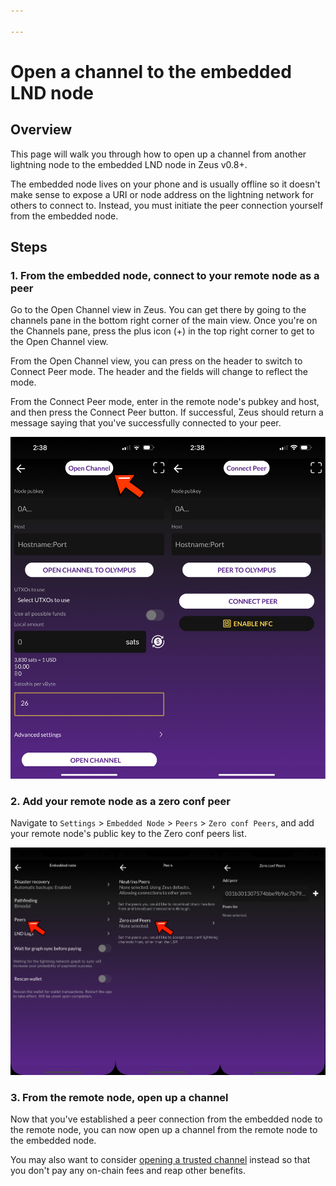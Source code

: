 ```yaml
---

---
```


# Open a channel to the embedded LND node

## Overview

This page will walk you through how to open up a channel from another lightning node to the embedded LND node in Zeus v0.8+.

The embedded node lives on your phone and is usually offline so it doesn't make sense to expose a URI or node address on the lightning network for others to connect to. Instead, you must initiate the peer connection yourself from the embedded node.

## Steps

### 1. From the embedded node, connect to your remote node as a peer

Go to the Open Channel view in Zeus. You can get there by going to the channels pane in the bottom right corner of the main view. Once you're on the Channels pane, press the plus icon (+) in the top right corner to get to the Open Channel view.

From the Open Channel view, you can press on the header to switch to Connect Peer mode. The header and the fields will change to reflect the mode.

From the Connect Peer mode, enter in the remote node's pubkey and host, and then press the Connect Peer button. If successful, Zeus should return a message saying that you've successfully connected to your peer.

![zeus-screen1](../../../static/img/zeus-screen1.png)

### 2. Add your remote node as a zero conf peer

Navigate to `Settings` > `Embedded Node` > `Peers` > `Zero conf Peers`, and add your remote node's public key to the Zero conf peers list.

![zeus-screen2](../../../static/img/zeus-screen-zeroconf.png)


### 3. From the remote node, open up a channel

Now that you've established a peer connection from the embedded node to the remote node, you can now open up a channel from the remote node to the embedded node.

You may also want to consider <a href="/for-users/embedded-node/trusted-funding">opening a trusted channel</a> instead so that you don't pay any on-chain fees and reap other benefits.